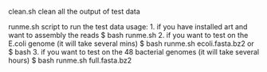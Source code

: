 clean.sh
    clean all the output of test data

runme.sh
    script to run the test data
    usage:
        1. if you have installed art and want to assembly the reads
            $ bash runme.sh
        2. if you want to test on the E.coli genome (it will take several mins)
            $ bash runme.sh ecoli.fasta.bz2 or $ bash 
        3. if you want to test on the 48 bacterial genomes (it will take several hours)
            $ bash runme.sh full.fasta.bz2


